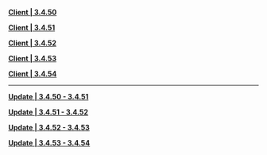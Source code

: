 **[Client | 3.4.50](https://osbetadownload.yuanshen.com/client_app/download/beta_pc/20230113155701_ZJsSg0eqT2xvQRrK/GenshinImpact_3.4.50_beta.zip)**

**[Client | 3.4.51](https://osbetadownload.yuanshen.com/client_app/download/beta_pc/20230120102413_vE4XB4EL37IWhdmX/GenshinImpact_3.4.51_beta.zip)**

**[Client | 3.4.52](https://osbetadownload.yuanshen.com/client_app/download/beta_pc/20230130110500_C9MWHrjXuPbObcz9/GenshinImpact_3.4.52_beta.zip)**

**[Client | 3.4.53](https://osbetadownload.yuanshen.com/client_app/download/beta_pc/20230203114850_Lrn7YNebHaoBeXCj/GenshinImpact_3.4.53_beta.zip)**

**[Client | 3.4.54](https://osbetadownload.yuanshen.com/client_app/download/beta_pc/20230209104617_EcFDKYaUedEM65rs/GenshinImpact_3.4.54_beta.zip)**

-----

**[Update | 3.4.50 - 3.4.51](https://osbetadownload.yuanshen.com/client_app/beta_update/private/hk4e_global/44/game_3.4.50_3.4.51_hdiff_ton1qWYHUOFPjR93.zip)**

**[Update | 3.4.51 - 3.4.52](https://osbetadownload.yuanshen.com/client_app/beta_update/private/hk4e_global/44/game_3.4.51_3.4.52_hdiff_roxk3S7cOpMm4fHb.zip)**

**[Update | 3.4.52 - 3.4.53](https://osbetadownload.yuanshen.com/client_app/beta_update/private/hk4e_global/44/game_3.4.52_3.4.53_hdiff_Ld9HnERiVy3peTwC.zip)**

**[Update | 3.4.53 - 3.4.54](https://osbetadownload.yuanshen.com/client_app/beta_update/private/hk4e_global/44/game_3.4.53_3.4.54_hdiff_eNoOX40IQLf85db1.zip)**
